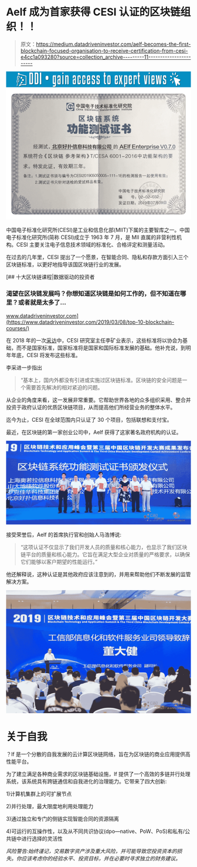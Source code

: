 # Aelf 成为首家获得 CESI 认证的区块链组织！！

> 原文：<https://medium.datadriveninvestor.com/aelf-becomes-the-first-blockchain-focused-organisation-to-receive-certification-from-cesi-e4cc1a093280?source=collection_archive---------11----------------------->

[![](img/72b7cdd5c984e478a26810af87b0e5db.png)](http://www.track.datadriveninvestor.com/1B9E)![](img/36cb8f47f87061225da42cd4be16a6da.png)

中国电子标准化研究所(CESI)是工业和信息化部(MIIT)下属的主要智库之一。中国电子标准化研究所(简称 CESI)成立于 1963 年 7 月，是 MII 直属的非营利性机构。CESI 主要关注电子信息技术领域的标准化、合格评定和测量活动。

在过去的几年里，CESI 提出了一个愿景，在智能合同、隐私和存款方面引入三个区块链标准，以更好地指导该国区块链行业的发展。

[](https://www.datadriveninvestor.com/2019/03/08/top-10-blockchain-courses/) [## 十大区块链课程|数据驱动的投资者

### 渴望在区块链发展吗？你想知道区块链是如何工作的，但不知道在哪里？或者就是太多了…

www.datadriveninvestor.com](https://www.datadriveninvestor.com/2019/03/08/top-10-blockchain-courses/) 

在 2018 年的一次[采访](http://www.sohu.com/a/257892625_354973)中，CESI 研究室主任李矿业表示，这些标准将以协会为基础，而不是国家标准，国家标准将是国家和国际标准发展的基础。他补充说，到明年年底，CESI 将发布这些标准。

李采进一步指出

> “基本上，国内外都没有引进或实施过区块链标准。区块链的安全问题是一个需要首先解决的相对紧迫的问题。

从企业的角度来看，这一发展非常重要。它帮助世界各地的众多组织采用、整合并投资于政府认证的优质区块链项目，从而提高他们所经营业务的整体水平。

迄今为止，CESI 在全球范围内只认证了 30 个项目，包括联想和支付宝。

最近，在区块链的第一家创业公司中，Aelf 获得了这家著名政府机构的认证。

![](img/acfca82d33a397181fe6778cb750e3bc.png)

接受荣誉后，Aelf 的首席执行官和创始人马浩博说:

> “这项认证不仅显示了我们开发人员的质量和核心能力，也显示了我们区块链平台的质量和核心能力。它旨在满足大型企业对质量的严格要求，以确保它们能够以客户期望的性能运行。”

他还解释说，这种认证是其他政府应该注意到的，并用来帮助他们不断发展的监管解决方案。

![](img/92a9b2cc6a8dfe24f33169516bd04037.png)

# 关于自我

？lf 是一个分散的自我发展的云计算区块链网络，旨在为区块链的商业应用提供高性能平台。

为了建立满足各种商业需求的区块链基础设施，lf 提供了一个高效的多链并行处理系统，该系统具有跨链通信和自我进化的治理能力。它带来了四大创新:

1)计算机集群上的可扩展节点

2)并行处理，最大限度地利用处理能力

3)通过独立和专门的侧链实现智能合同的资源隔离

4)可运行的互操作性，以及从不同共识协议(dpo—native、PoW、PoS)和私有/公共链中进行选择的灵活性

*风险警告:始终谨记，交易数字资产涉及重大风险，并可能导致您投资资本的损失。你应该考虑你的经验水平、投资目标，并在必要时寻求独立的财务建议。*